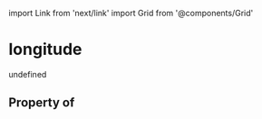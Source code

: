 import Link from 'next/link'
import Grid from '@components/Grid'

# longitude

undefined

## Property of



